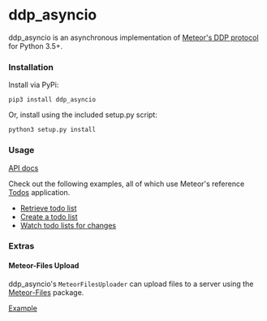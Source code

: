 # ddp_asyncio

ddp_asyncio is an asynchronous implementation of [Meteor's DDP protocol](https://github.com/meteor/meteor/blob/devel/packages/ddp/DDP.md) for Python 3.5+.

### Installation

Install via PyPi:

    pip3 install ddp_asyncio

Or, install using the included setup.py script:

    python3 setup.py install

### Usage

[API docs](https://github.com/hunternet93/ddp_asyncio/blob/master/api.md)

Check out the following examples, all of which use Meteor's reference [Todos](https://github.com/meteor/todos) application.

* [Retrieve todo list](https://github.com/hunternet93/ddp_asyncio/blob/master/example_retrieve_todos.py)
* [Create a todo list](https://github.com/hunternet93/ddp_asyncio/blob/master/example_create_todos.py)
* [Watch todo lists for changes](https://github.com/hunternet93/ddp_asyncio/blob/master/example_watch_todos.py)

### Extras

#### Meteor-Files Upload
ddp_asyncio's `MeteorFilesUploader` can upload files to a server using the [Meteor-Files](https://github.com/VeliovGroup/Meteor-Files) package.

[Example](https://github.com/hunternet93/ddp_asyncio/blob/master/example_upload_file.py)
